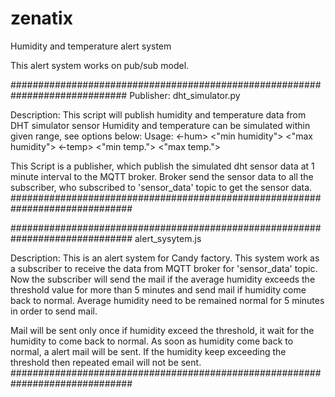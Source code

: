 # zenatix
Humidity and temperature alert system

This alert system works on pub/sub model.

#############################################################################
Publisher: dht_simulator.py

Description: This script will publish humidity and temperature data from DHT simulator sensor
Humidity and temperature can be simulated within given range, see options below:
Usage: <-hum>  <"min humidity">  <"max humidity">  <-temp>  <"min temp.">  <"max temp.">

This Script is a publisher, which publish the simulated dht sensor data at 1 minute interval to the MQTT broker. Broker send the sensor data to all the subscriber, who subscribed to 'sensor_data' topic to get the sensor data. 
##############################################################################


##############################################################################
alert_sysytem.js

Description:
This is an alert system for Candy factory. This system work as a subscriber to receive the data from MQTT broker for 'sensor_data' topic.
Now the subscriber will send the mail if the average humidity exceeds the threshold value for more than 5 minutes and send mail if humidity come back to normal. Average humidity need to be remained normal for 5 minutes in order to send mail.

Mail will be sent only once if humidity exceed the threshold, it wait for the humidity to come back to normal. As soon as humidity come back to normal, a alert mail will be sent. If the humidity keep exceeding the threshold then repeated email will not be sent.
##############################################################################
